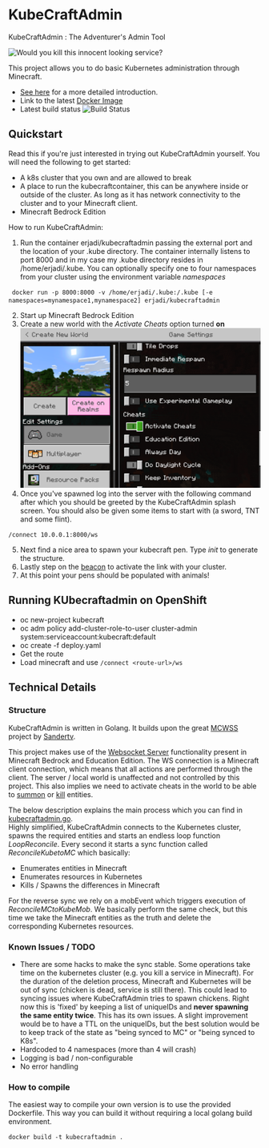 # KubeCraftAdmin
KubeCraftAdmin : The Adventurer's Admin Tool

![Would you kill this innocent looking service?](https://miro.medium.com/max/700/1*U4MfxStrHa41MUywGgT8ZQ.png)

This project allows you to do basic Kubernetes administration through Minecraft.
- [See here](https://medium.com/@eric.jadi/minecraft-as-a-k8s-admin-tool-cf16f890de42) for a more detailed introduction.
- Link to the latest [Docker Image](https://hub.docker.com/repository/registry-1.docker.io/erjadi/kubecraftadmin)
- Latest build status ![Build Status](https://dev.azure.com/ericjadi/KubeCraftAdmin%20-%20Pipelines/_apis/build/status/erjadi.kubecraftadmin?branchName=main)

## Quickstart  

Read this if you're just interested in trying out KubeCraftAdmin yourself.
You will need the following to get started:

- A k8s cluster that you own and are allowed to break
- A place to run the kubecraftcontainer, this can be anywhere inside or outside of the cluster. As long as it has network connectivity to the cluster and to your Minecraft client.
- Minecraft Bedrock Edition

How to run KubeCraftAdmin:

1. Run the container erjadi/kubecraftadmin passing the external port and the location of your .kube directory. The container internally listens to port 8000 and in my case my .kube directory resides in /home/erjadi/.kube. You can optionally specify one to four namespaces from your cluster using the environment variable *namespaces*
```
 docker run -p 8000:8000 -v /home/erjadi/.kube:/.kube [-e namespaces=mynamespace1,mynamespace2] erjadi/kubecraftadmin
```
2. Start up Minecraft Bedrock Edition
3. Create a new world with the *Activate Cheats* option turned **on**
 ![Activate Cheats](/img/cheats.png)
4. Once you've spawned log into the server with the following command after which you should be greeted by the KubeCraftAdmin splash screen. You should also be given some items to start with (a sword, TNT and some flint).
```
/connect 10.0.0.1:8000/ws
```
5. Next find a nice area to spawn your kubecraft pen. Type *init* to generate the structure.
6. Lastly step on the [beacon](https://minecraft.gamepedia.com/Beacon) to activate the link with your cluster.
7. At this point your pens should be populated with animals!

## Running KUbecraftadmin on OpenShift

- oc new-project kubecraft
- oc adm policy add-cluster-role-to-user cluster-admin system:serviceaccount:kubecraft:default
- oc create -f deploy.yaml
- Get the route
- Load minecraft and use ```/connect <route-url>/ws```

## Technical Details

### Structure

KubeCraftAdmin is written in Golang. It builds upon the great [MCWSS](https://github.com/Sandertv/mcwss) project by [Sandertv](https://github.com/Sandertv).

This project makes use of the [Websocket Server](https://minecraft.gamepedia.com/Commands/wsserver) functionality present in Minecraft Bedrock and Education Edition. The WS connection is a Minecraft client connection, which means that all actions are performed through the client. The server / local world is unaffected and not controlled by this project. This also implies we need to activate cheats in the world to be able to [summon](https://minecraft.gamepedia.com/Commands/summon) or [kill](https://minecraft.gamepedia.com/Commands/kill) entities.

The below description explains the main process which you can find in [kubecraftadmin.go](/src/app/kubecraftadmin.go).  
Highly simplified, KubeCraftAdmin connects to the Kubernetes cluster, spawns the required entities and starts an endless loop function *LoopReconcile*. Every second it starts a sync function called *ReconcileKubetoMC* which basically:

- Enumerates entities in Minecraft
- Enumerates resources in Kubernetes
- Kills / Spawns the differences in Minecraft

For the reverse sync we rely on a mobEvent which triggers execution of *ReconcileMCtoKubeMob*.
We basically perform the same check, but this time we take the Minecraft entities as the truth and delete the corresponding Kubernetes resources.

### Known Issues / TODO

- There are some hacks to make the sync stable. Some operations take time on the kubernetes cluster (e.g. you kill a service in Minecraft). For the duration of the deletion process, Minecraft and Kubernetes will be out of sync (chicken is dead, service is still there). This could lead to syncing issues where KubeCraftAdmin tries to spawn chickens. Right now this is 'fixed' by keeping a list of uniqueIDs and **never spawning the same entity twice**. This has its own issues. A slight improvement would be to have a TTL on the uniqueIDs, but the best solution would be to keep track of the state as "being synced to MC" or "being synced to K8s".  
- Hardcoded to 4 namespaces (more than 4 will crash)
- Logging is bad / non-configurable
- No error handling

### How to compile

The easiest way to compile your own version is to use the provided Dockerfile.
This way you can build it without requiring a local golang build environment.

```
docker build -t kubecraftadmin .
```

